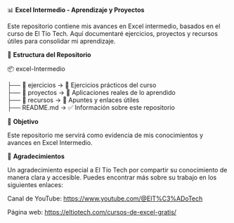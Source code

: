 📊 **Excel Intermedio - Aprendizaje y Proyectos**

Este repositorio contiene mis avances en Excel intermedio, basados en el curso de El Tío Tech. Aquí documentaré ejercicios, proyectos y recursos útiles para consolidar mi aprendizaje.

📂 **Estructura del Repositorio**

📦 excel-Intermedio

 ├── 📂 ejercicios  →  📘 Ejercicios prácticos del curso  
 ├── 📂 proyectos   →  🚀 Aplicaciones reales de lo aprendido  
 ├── 📂 recursos    →  📖 Apuntes y enlaces útiles  
 ├── README.md      →  ✅ Información sobre este repositorio  

🎯 **Objetivo**

Este repositorio me servirá como evidencia de mis conocimientos y avances en Excel Intermedio.

🙌 **Agradecimientos**

Un agradecimiento especial a El Tío Tech por compartir su conocimiento de manera clara y accesible. Puedes encontrar más sobre su trabajo en los siguientes enlaces:

Canal de YouTube: https://www.youtube.com/@ElT%C3%ADoTech

Página web: https://eltiotech.com/cursos-de-excel-gratis/
